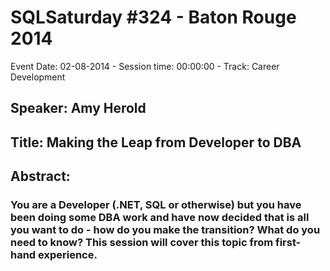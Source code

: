 # SQLSaturday #324 - Baton Rouge 2014
Event Date: 02-08-2014 - Session time: 00:00:00 - Track: Career Development
## Speaker: Amy Herold
## Title: Making the Leap from Developer to DBA
## Abstract:
### You are a Developer (.NET, SQL or otherwise) but you have been doing some DBA work and have now decided that is all you want to do - how do you make the transition? What do you need to know? This session will cover this topic from first-hand experience. 

